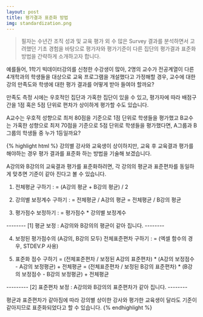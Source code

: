 ```yaml
---
layout: post
title: 평가결과 표준화 방법
img: standardization.png
---
```


<blockquote>
필자는 수년간 조직 성과 및 교육 평가 외 수 많은 Survey 결과를 분석하면서 고려했던 
기초 경험을 바탕으로 평가자와 평가기준이 다른 집단의 평가결과 표준화 방법을 간략하게 
소개하고자 합니다.
</blockquote>

예를들어, 1학기 빅데이터강의를 신청한 수강생이 많아, 2명의 교수가 전공계열이 다른 4개학과의 
학생들을 대상으로 교육 프로그램을 개설했다고 가정해할 경우, 교수에 대한 강의 만족도와
학생에 대한 평가 결과를 어떻게 받아 들여야 할까요?

만족도 측정 시에는 우호적인 집단과 가혹한 집단이 있을 수 있고,
평가자에 따라 배점구간을 1점 혹은 5점 단위로 편차가 상이하게 평가할 수도 있습니다.

A교수는 우호적 성향으로 최저 80점을 기준으로 1점 단위로 학생들을 평가했고
B교수는 가혹한 성향으로 최저 70점을 기준으로 5점 단위로 학생들을 평가했다면,
A그룹과 B그룹의 학생들 중 누가 1등일까요?

{% highlight html %}
강의별 강사와 교육생이 상이하지만, 
교육 후 교육결과 평가를 해야하는 경우 평가 결과를 표준화 하는 방법을 기술해 보겠습니다.

A강의와 B강의의 교육결과 평가를 표준화하려면,
각 강의의 평균과 표준편차를 동일하게 맞추면 기준이 같아  진다고 볼 수 있습니다.

1) 전체평균 구하기 : 
     = (A강의 평균 + B강의 평균) / 2

2) 강의별 보정계수 구하기 : 
     = 전체평균 / A강의 평균
     = 전체평균 / B강의 평균

3)  평가점수 보정하기 :
     = 평가점수 * 강의별 보정계수

-------- [1] 평균 보정 : A강의와 B강의의 평균이 같아 집니다. --------


4) 보정된 평가점수의 (A강의, B강의 모두) 전체표준편차 구하기 :
    = (엑셀 함수의 경우,  STDEV.P 사용)

5) 표준화 점수 구하기
    = (전체표준편차 / 보정된 A강의 표준편차) * (A강의 보정점수 - A강의 보정평균) + 전체평균
    = (전체표준편차 / 보정된 B강의 표준편차) * (B강의 보정점수 - B강의 보정평균) + 전체평균


--------- [2] 표준편차 보정 : A강의와 B강의의 표준편차가 같아 집니다. --------


평균과 표준편차가 같아짐에 따라 
강의별 상이한 강사와 평가한 교육생이 달라도 기준이 같아지므로
표준화되었다고 할 수 있습니다.
{% endhighlight %}
